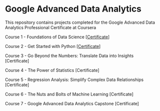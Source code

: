 # Google Advanced Data Analytics
This repository contains projects completed for the Google Advanced Data Analytics Professional Certificate at Coursera


Course 1 - Foundations of Data Science [[Certificate](https://coursera.org/share/31721fbb6671b41a6575eaf926caa970)]

Course 2 - Get Started with Python [[Certificate](https://coursera.org/share/1c9fc367d1a17f493b91aad8145b2652)]

Course 3 - Go Beyond the Numbers: Translate Data into Insights [Certificate]

Course 4 - The Power of Statistics [Certificate]

Course 5 - Regression Analysis: Simplify Complex Data Relationships [Certificate]

Course 6 - The Nuts and Bolts of Machine Learning [Certificate]

Course 7 - Google Advanced Data Analytics Capstone [Certificate]

